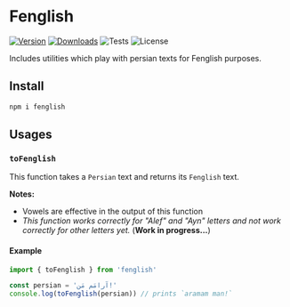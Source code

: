 # Fenglish

<a href="https://www.npmjs.com/package/fenglish"><img src="https://img.shields.io/npm/v/fenglish?label=version" alt="Version"></a>
<a href="https://www.npmjs.com/package/fenglish?minimal=true"><img src="https://img.shields.io/npm/dt/fenglish" alt="Downloads"></a>
<img src="https://img.shields.io/github/workflow/status/kadsin/fenglish/Test?label=tests" alt="Tests">
<img src="https://img.shields.io/github/license/kadsin/fenglish" alt="License">

Includes utilities which play with persian texts for Fenglish purposes.

## Install

```bash
npm i fenglish
```

## Usages

### `toFenglish`

This function takes a `Persian` text and returns its `Fenglish` text.

**Notes:**

-   Vowels are effective in the output of this function
-   _This function works correctly for "Alef" and "Ayn" letters and not work correctly for other letters yet._ (**Work in progress...**)

#### Example

```js
import { toFenglish } from 'fenglish'

const persian = 'آرامَم مَن!'
console.log(toFenglish(persian)) // prints `aramam man!`
```
